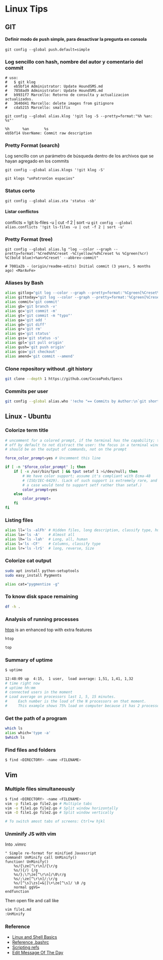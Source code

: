 Linux Tips
===

## GIT

#### Definir modo de push simple, para desactivar la pregunta en consola
`git config --global push.default=simple`

### Log sencillo con hash, nombre del autor y comentario del commit
```
# uso:
#   $ git klog
#   eb5bf14 Administrator: Update HoundSMS.md
#   7858ad9 Administrator: Update HoundSMS.md
#   b9931f7 Marcello: Retorno de consulta y actualizacion actualizados.
#   3640d41 Marcello: delete images from gitignore
#   cda5215 Marcello: smallfix

git config --global alias.klog '!git log -5 --pretty=format:"%h %an: %s"'

%h      %an       %s
eb5bf14 UserName: Commit raw description
```

### Pretty Format (search)
Log sencillo con un parámetro de búsqueda dentro de los archivos que se hayan agregado en los commits
```
git config --global alias.klogs '!git klog -S'

git klogs "unPatronCon espacios"
```

### Status corto
`git config --global alias.sta 'status -sb'`

#### Listar conflictos
conflicts = !git ls-files -u | cut -f 2 | sort -u
`git config --global alias.conflicts '!git ls-files -u | cut -f 2 | sort -u'`

### Pretty Format (tree)
```
git config --global alias.lg "log --color --graph --pretty=format:'%Cred%h%Creset -%C(yellow)%d%Creset %s %Cgreen(%cr) %C(bold blue)<%an>%Creset' --abbrev-commit"

# 7001a2b - (origin/readme-edits) Initial commit (3 years, 5 months ago) <MarAvFe>
```

### Aliases by Bash
```Bash
alias gitlog="git log --color --graph --pretty=format:'%Cgreen[%Creset%h%Cgreen]%Creset -%C(yellow)%d%Creset %s %Cgreen(%cr) %C(bold blue)<%an>%Creset' --abbrev-commit"
alias gittoday="git log --color --graph --pretty=format:'%Cgreen[%Creset%h%Cgreen]%Creset -%C(yellow)%d%Creset %s %Cgreen(%cr) %C(bold blue)<%an>%Creset' --abbrev-commit --since=yesterday"
alias commit='git commit'
alias gb='git branch -v'
alias gc='git commit -m'
alias gt='git commit -m "typo"'
alias ga='git add '
alias gd='git diff'
alias gr='git rm'
alias gs='git status'
alias gss='git status -s'
alias gpl='git pull origin'
alias gush='git push origin'
alias gco='git checkout'
alias amend='git commit --amend'
```

### Clone repository without .git history
```Bash
git clone --depth 1 https://github.com/CocoaPods/Specs
```

### Commits per user
```Bash
git config --global alias.who '!echo "== Commits by Author:\n`git shortlog -s -n`\n"'
```

## Linux - Ubuntu

### Colorize term title
```sh
# uncomment for a colored prompt, if the terminal has the capability; turned
# off by default to not distract the user: the focus in a terminal window
# should be on the output of commands, not on the prompt

force_color_prompt=yes # Uncomment this line

if [ -n "$force_color_prompt" ]; then
    if [ -x /usr/bin/tput ] && tput setaf 1 >&/dev/null; then
        # We have color support; assume it's compliant with Ecma-48
        # (ISO/IEC-6429). (Lack of such support is extremely rare, and such
        # a case would tend to support setf rather than setaf.)
        color_prompt=yes
    else
        color_prompt=
    fi
fi
```

### Listing files
```sh
alias ll='ls -alFh' # Hidden files, long description, classify type, human readable
alias la='ls -A'    # Almost all
alias lh='ls -lah'  # Long, all, human
alias l='ls -CF'    # Columns, classify type
alias lr='ls -lrS'  # long, reverse, Size
```

### Colorize cat output
```sh
sudo apt install python-setuptools
sudo easy_install Pygments

alias cat="pygmentize -g"
```

### To know disk space remaining
```sh
df -h .
```

### Analysis of running processes
[htop](http://hisham.hm/htop/) is an enhanced top with extra features
```sh
htop

top
```

### Summary of uptime
```sh
$ uptime

12:48:09 up  4:15,  1 user,  load average: 1,51, 1,41, 1,32
# time right now
# uptime hh:mm
# connected users in the moment
# Load average on processors last 1, 5, 15 minutes.
#     Each number is the load of the N processors on that moment.
#     This example shows 75% load on computer because it has 2 processors.
```

### Get the path of a program
```sh
which ls
alias which='type -a'
$which ls
```

### Find files and folders
```sh
$ find <DIRECTORY> -name <FILENAME>
```

## Vim

### Multiple files simultaneously
```sh
$ find <DIRECTORY> -name <FILENAME>
vim -p file1.go file2.go # Multiple tabs
vim -o file1.go file2.go # Split window horizontally
vim -O file1.go file2.go # Split window vertically

# To switch amost tabs of screens: Ctrl+w hjkl
```

### Unminify JS with vim
Into .vimrc
```vim
" Simple re-format for minified Javascript
command! UnMinify call UnMinify()
function! UnMinify()
    %s/{\ze[^\r\n]/{\r/g
    %s/){/) {/g
    %s/};\?\ze[^\r\n]/\0\r/g
    %s/;\ze[^\r\n]/;\r/g
    %s/[^\s]\zs[=&|]\+\ze[^\s]/ \0 /g
    normal ggVG=
endfunction
```
Then open file and call like
```sh
vim file1.md
:UnMinify
```



### Reference
- [Linux and Shell Basics](https://coderwall.com/p/kubxjq/linux-and-bash-shell-basics)
- [Reference .bashrc](https://github.com/bt3gl/Dotfiles-and-Bash-Examples/blob/master/configs/bashrc)
- [Scripting refs](https://coderwall.com/p/teggxa/bash-shell-script-quick-cheat-sheet)
- [Edit Message Of The Day](https://ownyourbits.com/2017/04/05/customize-your-motd-login-message-in-debian-and-ubuntu/)
